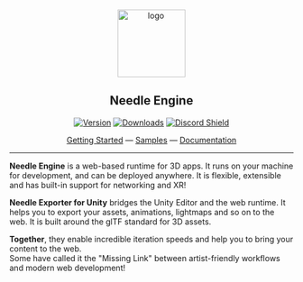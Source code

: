 <br/>
<p align="center">
    <img width="120" src="https://engine.needle.tools/branding/needle-logo.png" alt="logo" />
</p>
<h2 align="center">
     Needle Engine
</h2>

<div align="center">
  
[![Version](https://img.shields.io/npm/v/@needle-tools/engine?style=flat&colorA=000000&colorB=000000)](https://www.npmjs.com/package/@needle-tools/engine)
[![Downloads](https://img.shields.io/npm/dt/@needle-tools/engine.svg?style=flat&colorA=000000&colorB=000000)](https://www.npmjs.com/package/@needle-tools/engine)
[![Discord Shield](https://img.shields.io/discord/717429793926283276?style=flat&colorA=000000&colorB=000000&label=discord&logo=discord&logoColor=ffffff)](https://discord.needle.tools)
  
</div>

<div align="center">
  
[Getting Started](https://docs.needle.tools/getting-started/) — [Samples](https://engine.needle.tools/samples) — [Documentation](https://engine.needle.tools/docs)

</div>

---
    
**Needle Engine** is a web-based runtime for 3D apps. It runs on your machine for development, and can be deployed anywhere. It is flexible, extensible and has built-in support for networking and XR! 

**Needle Exporter for Unity** bridges the Unity Editor and the web runtime. It helps you to export your assets, animations, lightmaps and so on to the web. It is built around the glTF standard for 3D assets. 

**Together**, they enable incredible iteration speeds and help you to bring your content to the web.  
Some have called it the "Missing Link" between artist-friendly workflows and modern web development!


<br/>
